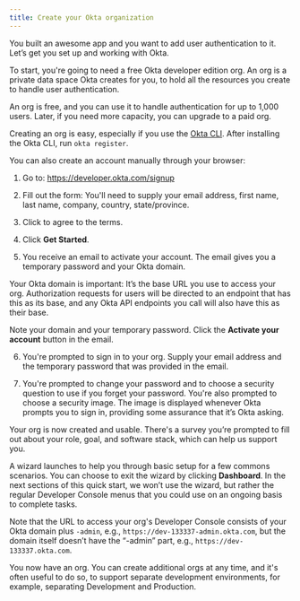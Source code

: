 ```yaml
---
title: Create your Okta organization
---
```


You built an awesome app and you want to add user authentication to it. Let’s get you set up and working with Okta.

To start, you're going to need a free Okta developer edition org. An org is a private data space Okta creates for you, to hold all the resources you create to handle user authentication.

An org is free, and you can use it to handle authentication for up to 1,000 users. Later, if you need more capacity, you can upgrade to a paid org.

Creating an org is easy, especially if you use the [Okta CLI](https://github.com/oktadeveloper/okta-cli). After installing the Okta CLI, run `okta register`. 

You can also create an account manually through your browser:

1. Go to: <https://developer.okta.com/signup>

2. Fill out the form: You'll need to supply your email address, first name, last name, company, country, state/province.

3. Click to agree to the terms.

4. Click **Get Started**.

5. You receive an email to activate your account. The email gives you a temporary password and your Okta domain.

Your Okta domain is important: It’s the base URL you use to access your org.  Authorization requests for users will be directed to an endpoint that has this as its base, and any Okta API endpoints you call will also have this as their base.

Note your domain and your temporary password. Click the **Activate your account** button in the email.

6. You're prompted to sign in to your org. Supply your email address and the temporary password that was provided in the email.

7. You're prompted to change your password and to choose a security question to use if you forget your password. You're also prompted to choose a security image. The image is displayed whenever Okta prompts you to sign in, providing some assurance that it’s Okta asking.

Your org is now created and usable. There's a survey you’re prompted to fill out about your role, goal, and software stack, which can help us support you.

A wizard launches to help you through basic setup for a few commons scenarios. You can choose to exit the wizard by clicking **Dashboard**. In the next sections of this quick start, we won’t use the wizard, but rather the regular Developer Console menus that you could use on an ongoing basis to complete tasks.

Note that the URL to access your org's Developer Console consists of your Okta domain plus `-admin`, e.g., `https://dev-133337-admin.okta.com`, but the domain itself doesn’t have the “-admin” part, e.g., `https://dev-133337.okta.com`.

You now have an org. You can create additional orgs at any time, and it's often useful to do so, to support separate development environments, for example, separating Development and Production.
